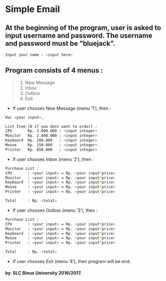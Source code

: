 # Simple Email

## At the beginning of the program, user is asked to input username and password. The username and password must be ”bluejack”.  

```sh
Input your name : <input here>
```

## Program consists of 4 menus :

> 1. New Message  
> 2. Inbox  
> 3. Outbox  
> 4. Exit  

* If user chooses New Message (menu ’1’), then :

```sh
Hai <your input>,

List Item [0 if you dont want to order] :
CPU       Rp. 2.000.000 : <input integer>
Monitor   Rp. 2.400.000 : <input integer>
Keyboard  Rp. 200.000   : <input integer>
Mouse     Rp. 150.000   : <input integer>
Printer   Rp. 850.000   : <input integer>
```

* If user chooses Inbox (menu ’2’), then :

```sh
Purchase List :
CPU       : <your input> = Rp. <your input*price>
Monitor   : <your input> = Rp. <your input*price>
Keyboard  : <your input> = Rp. <your input*price>
Mouse     : <your input> = Rp. <your input*price>
Printer   : <your input> = Rp. <your input*price>

Total     : Rp. <total>
```

* If user chooses Outbox (menu ’3’), then :

```sh
Purchase List :
CPU       : <your input> = Rp. <your input*price>
Monitor   : <your input> = Rp. <your input*price>
Keyboard  : <your input> = Rp. <your input*price>
Mouse     : <your input> = Rp. <your input*price>
Printer   : <your input> = Rp. <your input*price>

Total     : Rp. <total>
```

* If user chooses Exit (menu ’4’), then program will be end. 

#### by. SLC Binus University 2016/2017.  
